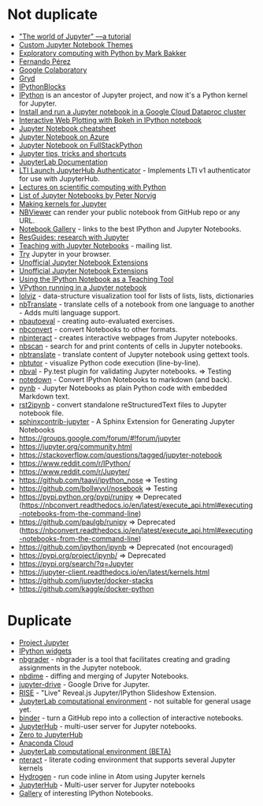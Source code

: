 # Not duplicate

* ["The world of Jupyter" —a tutorial](https://github.com/barbagroup/jupyter-tutorial)
* [Custom Jupyter Notebook Themes](https://github.com/dunovank/jupyter-themes)
* [Exploratory computing with Python by Mark Bakker](http://mbakker7.github.io/exploratory_computing_with_python/)
* [Fernando Pérez](https://en.wikipedia.org/wiki/Fernando_P%C3%A9rez_(software_developer))
* [Google Colaboratory](https://research.google.com/colaboratory/unregistered.html)
* [Gryd](https://gryd.us/)
* [IPythonBlocks](http://ipythonblocks.org/)
* [IPython](http://ipython.org/) is an ancestor of Jupyter project, and now it's a Python kernel for Jupyter.
* [Install and run a Jupyter notebook in a Google Cloud Dataproc cluster](https://cloud.google.com/dataproc/docs/tutorials/jupyter-notebook)
* [Interactive Web Plotting with Bokeh in IPython notebook](https://github.com/bokeh/bokeh-notebooks)
* [Jupyter Notebook cheatsheet](https://www.cheatography.com/weidadeyue/cheat-sheets/jupyter-notebook/)
* [Jupyter Notebook on Azure](https://docs.microsoft.com/en-us/azure/virtual-machines/virtual-machines-linux-jupyter-notebook)
* [Jupyter Notebook on FullStackPython](https://www.fullstackpython.com/jupyter-notebook.html)
* [Jupyter tips, tricks and shortcuts](https://www.dataquest.io/blog/jupyter-notebook-tips-tricks-shortcuts/)
* [JupyterLab Documentation](http://jupyterlab-tutorial.readthedocs.io/)
* [LTI Launch JupyterHub Authenticator](https://github.com/jupyterhub/ltiauthenticator) - Implements LTI v1 authenticator for use with JupyterHub.
* [Lectures on scientific computing with Python](https://github.com/jrjohansson/scientific-python-lectures)
* [List of Jupyter Notebooks by Peter Norvig](http://norvig.com/ipython/)
* [Making kernels for Jupyter](https://jupyter-client.readthedocs.io/en/latest/kernels.html)
* [NBViewer](https://nbviewer.jupyter.org/) can render your public notebook from GitHub repo or any URL.
* [Notebook Gallery](http://nb.bianp.net/sort/views/) - links to the best IPython and Jupyter Notebooks.
* [ResGuides: research with Jupyter](https://www.gitbook.com/book/dansand/resguides-research-with-jupyter/details)
* [Teaching with Jupyter Notebooks](https://groups.google.com/forum/#!forum/jupyter-education) - mailing list.
* [Try](https://try.jupyter.org/) Jupyter in your browser.
* [Unofficial Jupyter Notebook Extensions](http://jupyter-contrib-nbextensions.readthedocs.io)
* [Unofficial Jupyter Notebook Extensions](https://github.com/ipython-contrib/jupyter_contrib_nbextensions)
* [Using the IPython Notebook as a Teaching Tool](https://software-carpentry.org/blog/2013/03/using-notebook-as-a-teaching-tool.html)
* [VPython running in a Jupyter notebook](https://github.com/BruceSherwood/vpython-jupyter)
* [lolviz](https://github.com/parrt/lolviz) - data-structure visualization tool for lists of lists, lists, dictionaries
* [nbTranslate](https://github.com/jfbercher/jupyter_nbTranslate) - translate cells of a notebook from one language to another - Adds multi language support.
* [nbautoeval](https://github.com/parmentelat/nbautoeval) - creating auto-evaluated exercises.
* [nbconvert](https://nbconvert.readthedocs.io/) - convert Notebooks to other formats.
* [nbinteract](https://www.nbinteract.com/) - creates interactive webpages from Jupyter notebooks.
* [nbscan](https://github.com/conery/nbscan) - search for and print contents of cells in Jupyter notebooks.
* [nbtranslate](https://github.com/devrt/nbtranslate) - translate content of Jupyter notebook using gettext tools.
* [nbtutor](https://github.com/lgpage/nbtutor) - visualize Python code execution (line-by-line).
* [nbval](https://github.com/computationalmodelling/nbval) - Py.test plugin for validating Jupyter notebooks. => Testing
* [notedown](https://github.com/aaren/notedown/) - Convert IPython Notebooks to markdown (and back).
* [pynb](https://github.com/minodes/pynb) - Jupyter Notebooks as plain Python code with embedded Markdown text.
* [rst2ipynb](https://github.com/nthiery/rst-to-ipynb) - convert standalone reStructuredText files to Jupyter notebook file.
* [sphinxcontrib-jupyter](https://github.com/QuantEcon/sphinxcontrib-jupyter) - A Sphinx Extension for Generating Jupyter Notebooks
* https://groups.google.com/forum/#!forum/jupyter
* https://jupyter.org/community.html
* https://stackoverflow.com/questions/tagged/jupyter-notebook
* https://www.reddit.com/r/IPython/
* https://www.reddit.com/r/Jupyter/
* https://github.com/taavi/ipython_nose => Testing
* https://github.com/bollwyvl/nosebook => Testing
* https://pypi.python.org/pypi/runipy => Deprecated (https://nbconvert.readthedocs.io/en/latest/execute_api.html#executing-notebooks-from-the-command-line)
* https://github.com/paulgb/runipy => Deprecated (https://nbconvert.readthedocs.io/en/latest/execute_api.html#executing-notebooks-from-the-command-line)
* https://github.com/ipython/ipynb => Deprecated (not encouraged)
* https://pypi.org/project/ipynb/ => Deprecated
* https://pypi.org/search/?q=Jupyter
* https://jupyter-client.readthedocs.io/en/latest/kernels.html
* https://github.com/jupyter/docker-stacks
* https://github.com/kaggle/docker-python

# Duplicate

* [Project Jupyter](http://jupyter.org/)
* [IPython widgets](https://github.com/ipython/ipywidgets)
* [nbgrader](http://nbgrader.readthedocs.io/) - nbgrader is a tool that facilitates creating and grading assignments in the Jupyter notebook.
* [nbdime](https://nbdime.readthedocs.io/) - diffing and merging of Jupyter Notebooks.
* [jupyter-drive](https://github.com/jupyter/jupyter-drive) - Google Drive for Jupyter.
* [RISE](https://github.com/damianavila/RISE) - "Live" Reveal.js Jupyter/IPython Slideshow Extension.
* [JupyterLab computational environment](https://github.com/jupyterlab/jupyterlab) - not suitable for general usage yet.
* [binder](http://mybinder.org/) - turn a GitHub repo into a collection of interactive notebooks.
* [JupyterHub](https://github.com/jupyterhub/jupyterhub) - multi-user server for Jupyter notebooks.
* [Zero to JupyterHub](http://zero-to-jupyterhub.readthedocs.io/)
* [Anaconda Cloud](https://anaconda.org/)
* [JupyterLab computational environment (BETA)](https://github.com/jupyterlab/jupyterlab)
* [nteract](https://github.com/nteract/nteract) - literate coding environment that supports several Jupyter kernels
* [Hydrogen](https://github.com/nteract/hydrogen) - run code inline in Atom using Jupyter kernels
* [JupyterHub](https://github.com/jupyterhub/jupyterhub) - Multi-user server for Jupyter notebooks
* [Gallery](https://github.com/ipython/ipython/wiki/A-gallery-of-interesting-IPython-Notebooks) of interesting IPython Notebooks.